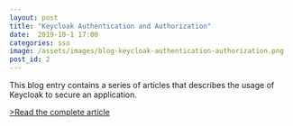 ```yaml
---
layout: post
title: "Keycloak Authentication and Authorization"
date:  2019-10-1 17:00
categories: sso
image: /assets/images/blog-keycloak-authentication-authorization.png
post_id: 2
---
```

This blog entry contains a series of articles that describes the usage of Keycloak to secure an application.

<a href="https://czetsuya-tech.blogspot.com/2019/10/keycloak-authentication-and.html">&gt;Read the complete article</a>